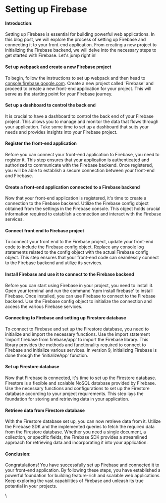 # Setting up Firebase

#### Introduction: <a href="#introduction" id="introduction"></a>

Setting up Firebase is essential for building powerful web applications. In this blog post, we will explore the process of setting up Firebase and connecting it to your front-end application. From creating a new project to initializing the Firebase backend, we will delve into the necessary steps to get started with Firebase. Let's jump right in!

#### Set up webpack and create a new Firebase project <a href="#set-up-webpack-and-create-a-new-firebase-project" id="set-up-webpack-and-create-a-new-firebase-project"></a>

To begin, follow the instructions to set up webpack and then head to [console.firebase.google.com](http://console.firebase.google.com/). Create a new project called 'Firebase' and proceed to create a new front-end application for your project. This will serve as the starting point for your Firebase journey.

#### Set up a dashboard to control the back end <a href="#set-up-a-dashboard-to-control-the-back-end" id="set-up-a-dashboard-to-control-the-back-end"></a>

It is crucial to have a dashboard to control the back end of your Firebase project. This allows you to manage and monitor the data that flows through your application. Take some time to set up a dashboard that suits your needs and provides insights into your Firebase project.

#### Register the front-end application <a href="#register-the-front-end-application" id="register-the-front-end-application"></a>

Before you can connect your front-end application to Firebase, you need to register it. This step ensures that your application is authenticated and authorized to communicate with the Firebase backend. Once registered, you will be able to establish a secure connection between your front-end and Firebase.

#### Create a front-end application connected to a Firebase backend <a href="#create-a-front-end-application-connected-to-a-firebase-backend" id="create-a-front-end-application-connected-to-a-firebase-backend"></a>

Now that your front-end application is registered, it's time to create a connection to the Firebase backend. Utilize the Firebase config object obtained from the settings in the Firebase console. This object holds crucial information required to establish a connection and interact with the Firebase services.

#### Connect front end to Firebase project <a href="#connect-front-end-to-firebase-project" id="connect-front-end-to-firebase-project"></a>

To connect your front end to the Firebase project, update your front-end code to include the Firebase config object. Replace any console log statements related to the config object with the actual Firebase config object. This step ensures that your front-end code can seamlessly connect to the Firebase backend and utilize its services.

#### Install Firebase and use it to connect to the Firebase backend <a href="#install-firebase-and-use-it-to-connect-to-the-firebase-backend" id="install-firebase-and-use-it-to-connect-to-the-firebase-backend"></a>

Before you can start using Firebase in your project, you need to install it. Open your terminal and run the command 'npm install firebase' to install Firebase. Once installed, you can use Firebase to connect to the Firebase backend. Use the Firebase config object to initialize the connection and access the various Firebase services.

#### Connecting to Firebase and setting up Firestore database <a href="#connecting-to-firebase-and-setting-up-firestore-database" id="connecting-to-firebase-and-setting-up-firestore-database"></a>

To connect to Firebase and set up the Firestore database, you need to initialize and import the necessary functions. Use the import statement 'import firebase from firebase/app' to import the Firebase library. This library provides the methods and functionality required to connect to Firebase and initialize various services. In version 9, initializing Firebase is done through the 'initializeApp' function.

#### Set up Firestore database <a href="#set-up-firestore-database" id="set-up-firestore-database"></a>

Now that Firebase is connected, it's time to set up the Firestore database. Firestore is a flexible and scalable NoSQL database provided by Firebase. Use the necessary functions and configurations to set up the Firestore database according to your project requirements. This step lays the foundation for storing and retrieving data in your application.

#### Retrieve data from Firestore database <a href="#retrieve-data-from-firestore-database" id="retrieve-data-from-firestore-database"></a>

With the Firestore database set up, you can now retrieve data from it. Utilize the Firebase SDK and the implemented queries to fetch the required data from the Firestore database. Whether you need a single document, a collection, or specific fields, the Firebase SDK provides a streamlined approach for retrieving data and incorporating it into your application.

#### Conclusion: <a href="#conclusion" id="conclusion"></a>

Congratulations! You have successfully set up Firebase and connected it to your front-end application. By following these steps, you have established a powerful foundation for building feature-rich and scalable web applications. Keep exploring the vast capabilities of Firebase and unleash its true potential in your projects.

\
